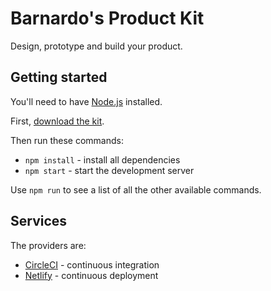 # Barnardo's Product Kit

Design, prototype and build your product.

## Getting started

You'll need to have [Node.js](https://nodejs.org/en/) installed.

First, [download the kit](https://github.com/barnardos/product-kit/archive/master.zip).

Then run these commands:

- `npm install` - install all dependencies
- `npm start` - start the development server

Use `npm run` to see a list of all the other available commands.

## Services

The providers are:

- [CircleCI](https://circleci.com) - continuous integration
- [Netlify](https://www.netlify.com) - continuous deployment
